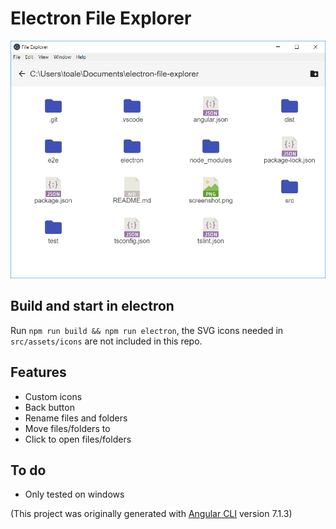 # Electron File Explorer

![Screenshot](https://raw.githubusercontent.com/taylor8294/electron-file-explorer/master/screenshot.png)

## Build and start in electron

Run `npm run build && npm run electron`, the SVG icons needed in `src/assets/icons` are not included in this repo.

## Features

* Custom icons
* Back button
* Rename files and folders
* Move files/folders to
* Click to open files/folders

## To do

* Only tested on windows

(This project was originally generated with [Angular CLI](https://github.com/angular/angular-cli) version 7.1.3)
